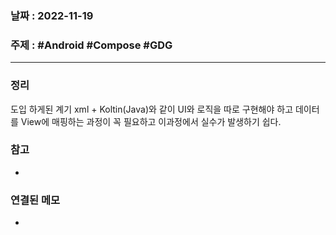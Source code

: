 ### 날짜 : 2022-11-19
### 주제 : #Android #Compose #GDG
----
### 정리
도입 하게된 계기 
	xml + Koltin(Java)와 같이 UI와 로직을 따로 구현해야 하고 데이터를 View에 매핑하는 과정이 꼭 필요하고 이과정에서 실수가 발생하기 쉽다.



### 참고
- 

### 연결된 메모
- 
